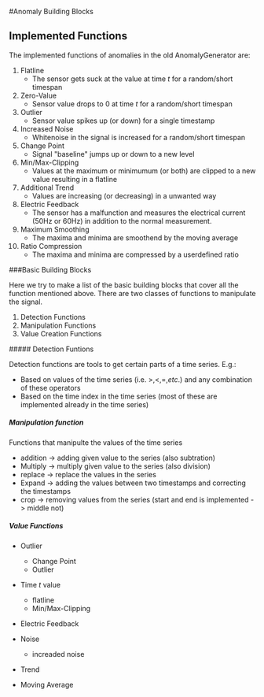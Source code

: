#Anomaly Building Blocks

## Implemented Functions

The implemented functions of anomalies in the old AnomalyGenerator are:

1. Flatline
   - The sensor gets suck at the value at time $t$ for a random/short timespan
2. Zero-Value
   - Sensor value drops to $0$ at time $t$ for a random/short timespan
3. Outlier
   - Sensor value spikes up (or down) for a single timestamp
4. Increased Noise
   - Whitenoise in the signal is increased  for a random/short timespan
5. Change Point
   - Signal "baseline" jumps up or down to a new level
6. Min/Max-Clipping
   - Values at the maximum or minimumum (or both) are clipped to a new value resulting in a flatline
7. Additional Trend
   - Values are increasing (or decreasing) in a unwanted way
8. Electric Feedback
   - The sensor has a malfunction and measures the electrical current (50Hz or 60Hz) in addition to the normal measurement.
9. Maximum Smoothing
   - The maxima and minima are smoothend by the moving average
10. Ratio Compression
    - The maxima and minima are compressed by a userdefined ratio

###Basic Building Blocks

Here we try to make a list of the basic building blocks that cover all the function mentioned above. There are two classes of functions to manipulate the signal. 

1. Detection Functions
2. Manipulation Functions
3. Value Creation Functions



##### Detection Funtions

Detection functions are tools to get certain parts of a time series. E.g.:

- Based on values of the time series (i.e. $>,<, =, etc.$) and any combination of these operators
- Based on the time index in the time series (most of these are implemented already in the time series)



##### Manipulation function

Functions that manipulte the values of the time series

- addition -> adding given value to the series (also subtration)
- Multiply -> multiply given value to the series (also division)
- replace -> replace the values in the series
- Expand -> adding the values between two timestamps and correcting the timestamps
- crop -> removing values from the series (start and end is implemented -> middle not)



##### Value Functions

- Outlier

  - Change Point
  - Outlier

- Time $t$ value

  - flatline
  - Min/Max-Clipping

- Electric Feedback

- Noise

  - increaded noise

- Trend

- Moving Average

  





